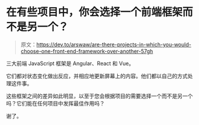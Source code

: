 # 在有些项目中，你会选择一个前端框架而不是另一个？

> 原文：<https://dev.to/arswaw/are-there-projects-in-which-you-would-choose-one-front-end-framework-over-another-57gh>

三大前端 JavaScript 框架是 Angular、React 和 Vue。

它们都对状态变化做出反应，并相应地更新屏幕上的内容。他们都以自己的方式处理这件事。

这些框架之间的差异如此明显，以至于您会根据项目的需要选择一个而不是另一个吗？它们能在任何项目中发挥最佳作用吗？

谢了。